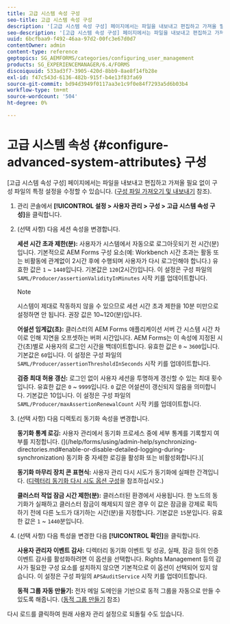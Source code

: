```yaml
---
title: 고급 시스템 속성 구성
seo-title: 고급 시스템 속성 구성
description: '[고급 시스템 속성 구성] 페이지에서는 파일을 내보내고 편집하고 가져올 필요 없이 구성 파일의 특정 설정을 수정할 수 있습니다.'
seo-description: '[고급 시스템 속성 구성] 페이지에서는 파일을 내보내고 편집하고 가져올 필요 없이 구성 파일의 특정 설정을 수정할 수 있습니다.'
uuid: 6bcfbaa9-f492-46aa-97d2-00fc3e67d0d7
contentOwner: admin
content-type: reference
geptopics: SG_AEMFORMS/categories/configuring_user_management
products: SG_EXPERIENCEMANAGER/6.4/FORMS
discoiquuid: 533ad3f7-3905-420d-8bb9-8ae8f14fb28e
exl-id: f47c543d-6136-482b-915f-b4e13f83fa69
source-git-commit: bd94d3949f0117aa3e1c9f0e84f7293a5d6b03b4
workflow-type: tm+mt
source-wordcount: '504'
ht-degree: 0%

---
```


# 고급 시스템 속성 {#configure-advanced-system-attributes} 구성

[고급 시스템 속성 구성] 페이지에서는 파일을 내보내고 편집하고 가져올 필요 없이 구성 파일의 특정 설정을 수정할 수 있습니다. ([구성 파일 가져오기 및 내보내기](/help/forms/using/admin-help/importing-exporting-configuration-file.md#importing-and-exporting-the-configuration-file) 참조).

1. 관리 콘솔에서 **[!UICONTROL 설정 > 사용자 관리 > 구성 > 고급 시스템 속성 구성]**&#x200B;을 클릭합니다.
1. (선택 사항) 다음 세션 속성을 변경합니다.

   **세션 시간 초과 제한(분):**  사용자가 시스템에서 자동으로 로그아웃되기 전 시간(분)입니다. 기본적으로 AEM Forms 구성 요소(예: Workbench 시간 초과는 활동 또는 비활동에 관계없이 2시간 후에 수행되며 사용자가 다시 로그인해야 합니다.) 유효한 값은 `1` ~ `1440`입니다. 기본값은 `120`(2시간)입니다. 이 설정은 구성 파일의 `SAML/Producer/assertionValidityInMinutes` 시작 키를 업데이트합니다.

   >[!NOTE]
   >
   >시스템이 제대로 작동하지 않을 수 있으므로 세션 시간 초과 제한을 10분 미만으로 설정하면 안 됩니다. 권장 값은 10~120(분)입니다.

   **어설션 임계값(초):**  클러스터의 AEM Forms 애플리케이션 서버 간 시스템 시간 차이로 인해 지연을 오프셋하는 버퍼 시간입니다. AEM Forms는 이 속성에 지정된 시간(초)별로 사용자의 로그인 시간을 백데이트합니다. 유효한 값은 `0` ~ `3600`입니다. 기본값은 `60`입니다. 이 설정은 구성 파일의 `SAML/Producer/assertionThresholdInSeconds` 시작 키를 업데이트합니다.

   **검증 최대 허용 갱신:**  로그인 없이 사용자 세션을 투명하게 갱신할 수 있는 최대 횟수입니다. 유효한 값은 `0` ~ `9999`입니다. `0` 값은 어설션이 갱신되지 않음을 의미합니다. 기본값은 10입니다. 이 설정은 구성 파일의 `SAML/Producer/maxAssertionRenewalCount` 시작 키를 업데이트합니다.

1. (선택 사항) 다음 디렉토리 동기화 속성을 변경합니다.

   **동기화 통계 로깅:** 사용자 관리에서 동기화 프로세스 중에 세부 통계를 기록할지 여부를 지정합니다. (](/help/forms/using/admin-help/synchronizing-directories.md#enable-or-disable-detailed-logging-during-synchronization) 동기화 중 자세한 로깅을 활성화 또는 비활성화합니다.)[

   **동기화 마무리 장치 콘 표현식:** 사용자 관리 다시 시도가 동기화에 실패한 간격입니다. ([디렉터리 동기화 다시 시도 옵션 구성](/help/forms/using/admin-help/synchronizing-directories.md#configure-the-directory-synchronization-retry-option)을 참조하십시오.)

   **클러스터 작업 잠금 시간 제한(분):** 클러스터된 환경에서 사용됩니다. 한 노드의 동기화가 실패하고 클러스터 잠금이 해제되지 않은 경우 이 값은 잠금을 강제로 획득하기 전에 다른 노드가 대기하는 시간(분)을 지정합니다. 기본값은 `15`분입니다. 유효한 값은 `1` ~ `1440`분입니다.

1. (선택 사항) 다음 특성을 변경한 다음 **[!UICONTROL 확인]**&#x200B;을 클릭합니다.

   **사용자 관리자 이벤트 감사:** 디렉터리 동기화 이벤트 및 성공, 실패, 잠금 등의 인증 이벤트 감사를 활성화하려면 이 옵션을 선택합니다. Rights Management 등의 감사가 필요한 구성 요소를 설치하지 않으면 기본적으로 이 옵션이 선택되어 있지 않습니다. 이 설정은 구성 파일의 `APSAuditService` 시작 키를 업데이트합니다.

   **동적 그룹 자동 만들기:** 전자 메일 도메인을 기반으로 동적 그룹을 자동으로 만들 수 있도록 해줍니다. ([동적 그룹 만들기](/help/forms/using/admin-help/creating-configuring-groups.md#create-a-dynamic-group) 참조)

다시 로드를 클릭하여 원래 사용자 관리 설정으로 되돌릴 수도 있습니다.
